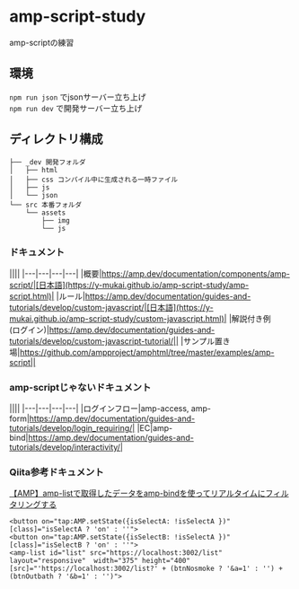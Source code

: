 # amp-script-study
amp-scriptの練習

## 環境
`npm run json` でjsonサーバー立ち上げ  
`npm run dev` で開発サーバー立ち上げ

## ディレクトリ構成
```
├── _dev 開発フォルダ
│   ├── html
│   ├── css コンパイル中に生成される一時ファイル
│   ├── js
│   └── json
└── src 本番フォルダ
    └── assets
        ├── img
        └── js
```

### ドキュメント
||||
|---|---|---|---|
|概要|https://amp.dev/documentation/components/amp-script/|[日本語](https://y-mukai.github.io/amp-script-study/amp-script.html)|
|ルール|https://amp.dev/documentation/guides-and-tutorials/develop/custom-javascript/|[日本語](https://y-mukai.github.io/amp-script-study/custom-javascript.html)|
|解説付き例<br>(ログイン)|https://amp.dev/documentation/guides-and-tutorials/develop/custom-javascript-tutorial/||
|サンプル置き場|https://github.com/ampproject/amphtml/tree/master/examples/amp-script||

### amp-scriptじゃないドキュメント
||||
|---|---|---|---|
|ログインフロー|amp-access, amp-form|https://amp.dev/documentation/guides-and-tutorials/develop/login_requiring/|
|EC|amp-bind|https://amp.dev/documentation/guides-and-tutorials/develop/interactivity/|

### Qiita参考ドキュメント
[【AMP】amp-listで取得したデータをamp-bindを使ってリアルタイムにフィルタリングする](https://qiita.com/kingpanda/items/d086aa5cdb4a8dae43be)
```
<button on="tap:AMP.setState({isSelectA: !isSelectA })" [class]="isSelectA ? 'on' : ''">
<button on="tap:AMP.setState({isSelectB: !isSelectA })" [class]="isSelectB ? 'on' : ''">
<amp-list id="list" src="https://localhost:3002/list" layout="responsive"  width="375" height="400" [src]="'https://localhost:3002/list?' + (btnNosmoke ? '&a=1' : '') + (btnOutbath ? '&b=1' : '')">
```